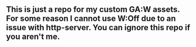 ## This is just a repo for my custom GA:W assets. For some reason I cannot use W:Off due to an issue with http-server. You can ignore this repo if you aren't me.
